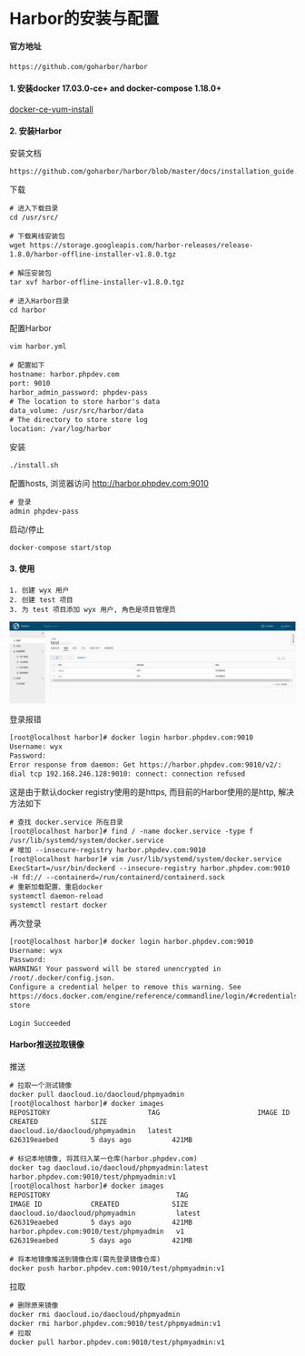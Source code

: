 # Harbor的安装与配置

#### 官方地址
```
https://github.com/goharbor/harbor
```
  

#### 1. 安装docker 17.03.0-ce+ and docker-compose 1.18.0+  
[docker-ce-yum-install](../docker-ce-yum-install)

#### 2. 安装Harbor
安装文档
```
https://github.com/goharbor/harbor/blob/master/docs/installation_guide.md
```
下载
```shell
# 进入下载目录
cd /usr/src/

# 下载离线安装包
wget https://storage.googleapis.com/harbor-releases/release-1.8.0/harbor-offline-installer-v1.8.0.tgz

# 解压安装包
tar xvf harbor-offline-installer-v1.8.0.tgz

# 进入Harbor目录
cd harbor
```
配置Harbor
```shell
vim harbor.yml

# 配置如下
hostname: harbor.phpdev.com
port: 9010
harbor_admin_password: phpdev-pass
# The location to store harbor's data
data_volume: /usr/src/harbor/data
# The directory to store store log
location: /var/log/harbor
```
安装
```shell
./install.sh
```
配置hosts, 浏览器访问 http://harbor.phpdev.com:9010
```shell
# 登录
admin phpdev-pass
```
启动/停止
```
docker-compose start/stop
```

#### 3. 使用
```
1. 创建 wyx 用户
2. 创建 test 项目
3. 为 test 项目添加 wyx 用户, 角色是项目管理员
```
![Harbor](https://raw.githubusercontent.com/duiying/img/master/Harbor.jpg)  

登录报错
```shell
[root@localhost harbor]# docker login harbor.phpdev.com:9010
Username: wyx
Password: 
Error response from daemon: Get https://harbor.phpdev.com:9010/v2/: dial tcp 192.168.246.128:9010: connect: connection refused
```
这是由于默认docker registry使用的是https, 而目前的Harbor使用的是http, 解决方法如下
```shell
# 查找 docker.service 所在目录
[root@localhost harbor]# find / -name docker.service -type f
/usr/lib/systemd/system/docker.service
# 增加 --insecure-registry harbor.phpdev.com:9010
[root@localhost harbor]# vim /usr/lib/systemd/system/docker.service
ExecStart=/usr/bin/dockerd --insecure-registry harbor.phpdev.com:9010 -H fd:// --containerd=/run/containerd/containerd.sock
# 重新加载配置、重启docker
systemctl daemon-reload
systemctl restart docker
```
再次登录
```shell
[root@localhost harbor]# docker login harbor.phpdev.com:9010
Username: wyx
Password: 
WARNING! Your password will be stored unencrypted in /root/.docker/config.json.
Configure a credential helper to remove this warning. See
https://docs.docker.com/engine/reference/commandline/login/#credentials-store

Login Succeeded
```

#### Harbor推送拉取镜像
推送
```shell
# 拉取一个测试镜像
docker pull daocloud.io/daocloud/phpmyadmin
[root@localhost harbor]# docker images
REPOSITORY                        TAG                        IMAGE ID            CREATED             SIZE
daocloud.io/daocloud/phpmyadmin   latest                     626319eaebed        5 days ago          421MB

# 标记本地镜像, 将其归入某一仓库(harbor.phpdev.com)
docker tag daocloud.io/daocloud/phpmyadmin:latest harbor.phpdev.com:9010/test/phpmyadmin:v1
[root@localhost harbor]# docker images
REPOSITORY                               TAG                        IMAGE ID            CREATED             SIZE
daocloud.io/daocloud/phpmyadmin          latest                     626319eaebed        5 days ago          421MB
harbor.phpdev.com:9010/test/phpmyadmin   v1                         626319eaebed        5 days ago          421MB

# 将本地镜像推送到镜像仓库(需先登录镜像仓库)
docker push harbor.phpdev.com:9010/test/phpmyadmin:v1
```
拉取
```shell
# 删除原来镜像
docker rmi daocloud.io/daocloud/phpmyadmin
docker rmi harbor.phpdev.com:9010/test/phpmyadmin:v1
# 拉取
docker pull harbor.phpdev.com:9010/test/phpmyadmin:v1
```
